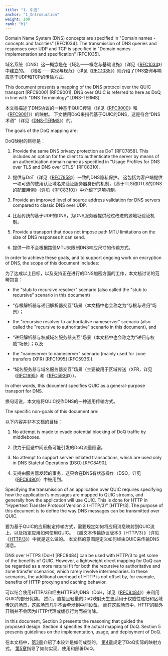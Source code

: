 ```yaml
---
title: "1. 引言"
anchor: "1_Introduction"
weight: 100
rank: "h1"
---
```


Domain Name System (DNS) concepts are specified in "Domain names - concepts and facilities" [RFC1034]. The transmission of DNS queries and responses over UDP and TCP is specified in "Domain names - implementation and specification" [RFC1035].

域名系统（DNS）这一概念是在《域名——概念与基础设施》（详见《[RFC1034]()》）中建立的。
《域名——实现与规范》（详见《[RFC1035]()》）则介绍了DNS查询与响应基于UDP和TCP的传输方式。

This document presents a mapping of the DNS protocol over the QUIC transport [RFC9000] [RFC9001]. DNS over QUIC is referred to here as DoQ, in line with "DNS Terminology" [DNS-TERMS].

本文档描述了DNS协议的一种基于QUIC传输（详见《[RFC9000]()》和《[RFC9001]()》）的映射。
下文使用DoQ来指代基于QUIC的DNS，这是符合“DNS术语”（详见《[DNS-TERMS]()》）的。

The goals of the DoQ mapping are:

DoQ映射的目标是：

1. Provide the same DNS privacy protection as DoT [RFC7858]. This includes an option for the client to authenticate the server by means of an authentication domain name as specified in "Usage Profiles for DNS over TLS and DNS over DTLS" [RFC8310].

1. 提供与DoT（详见《[RFC7858]()》）一致的DNS隐私保护。
这包括为客户端提供一项可选的使用认证域名来验证服务器身份的机制，《基于TLS和DTLS的DNS的配置用例》（详见《[RFC8310]()》）中介绍了这项机制。

2. Provide an improved level of source address validation for DNS servers compared to classic DNS over UDP.

2. 比起传统的基于UDP的DNS，为DNS服务器提供经过改进的源地址验证机制。

3. Provide a transport that does not impose path MTU limitations on the size of DNS responses it can send.

3. 提供一种不会根据路径MTU来限制DNS响应尺寸的传输方式。

In order to achieve these goals, and to support ongoing work on encryption of DNS, the scope of this document includes:

为了达成以上目标，以及支持正在进行的DNS加密方面的工作，本文档讨论的范畴包含：

* the "stub to recursive resolver" scenario (also called the "stub to recursive" scenario in this document)

* “存根解析器与递归解析器交互”场景（本文档中也会称之为“存根与递归”场景）；

* the "recursive resolver to authoritative nameserver" scenario (also called the "recursive to authoritative" scenario in this document), and

* “递归解析器与权威域名服务器交互”场景（本文档中也会称之为“递归与权威”场景）；以及

* the "nameserver to nameserver" scenario (mainly used for zone transfers (XFR) [RFC1995] [RFC5936]).

* “域名服务器与域名服务器交互”场景（主要被用于区域传送（XFR，详见《[RFC1995]()》和《[RFC5936]()》））。

In other words, this document specifies QUIC as a general-purpose transport for DNS.

换句话说，本文档将QUIC视作DNS的一种通用传输方式。

The specific non-goals of this document are:

以下内容并非本文档的目标：

1. No attempt is made to evade potential blocking of DoQ traffic by middleboxes.

1. 致力于回避中间设备可能引发的DoQ流量阻塞。

2. No attempt to support server-initiated transactions, which are used only in DNS Stateful Operations (DSO) [RFC8490].

2. 支持由服务器发起的事务，这只会在DNS有状态操作（DSO，详见《[RFC8490]()》）中被用到。

Specifying the transmission of an application over QUIC requires specifying how the application's messages are mapped to QUIC streams, and generally how the application will use QUIC. This is done for HTTP in "Hypertext Transfer Protocol Version 3 (HTTP/3)" [HTTP/3]. The purpose of this document is to define the way DNS messages can be transmitted over QUIC.

要为基于QUIC的应用制定传输方式，需要规定如何将应用消息映射到QUIC流上，以及指定应用如何使用QUIC。
《超文本传输协议版本3（HTTP/3）》（详见《[HTTP/3]()》）中就是这么做的。
本文档的意图是定义如何经由QUIC来传输DNS消息。

DNS over HTTPS (DoH) [RFC8484] can be used with HTTP/3 to get some of the benefits of QUIC. However, a lightweight direct mapping for DoQ can be regarded as a more natural fit for both the recursive to authoritative and zone transfer scenarios, which rarely involve intermediaries. In these scenarios, the additional overhead of HTTP is not offset by, for example, benefits of HTTP proxying and caching behavior.

可以结合使用HTTP/3和经由HTTPS的DNS（DoH，详见《[RFC8484]()》）来利用QUIC的部分优势。
然而，直接且轻量的DoQ映射天生更适用于权威性递归和区域传送的场景，这些场景几乎不会牵涉到中间设备。
而在这些场景中，HTTP的额外开销并不会因为HTTP代理或缓存行为而被消除。

In this document, Section 3 presents the reasoning that guided the proposed design. Section 4 specifies the actual mapping of DoQ. Section 5 presents guidelines on the implementation, usage, and deployment of DoQ.

在本文档中，[第3章]()介绍了本设计是如何成型的。
[第4章]()规定了DoQ实际的映射方式。
[第5章]()指导了如何实现、使用和部署DoQ。
